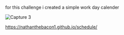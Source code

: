 for this challenge i created a simple work day calender


![Capture 3](https://user-images.githubusercontent.com/104869968/178580792-185b5c29-b63e-4bba-a520-53720157f35b.PNG)


https://nathanthebacon1.github.io/schedule/
